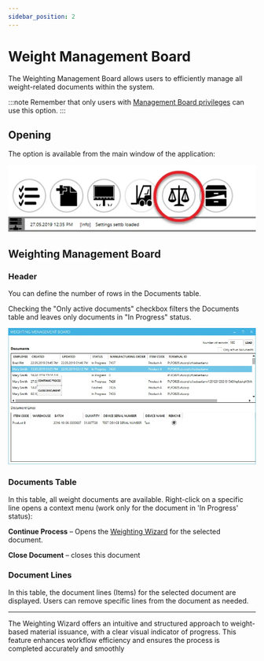 ```yaml
---
sidebar_position: 2
---
```


# Weight Management Board

The Weighting Management Board allows users to efficiently manage all weight-related documents within the system.

:::note
    Remember that only users with [Management Board privileges](../../../../administrator-guide/setting-up-the-application/overview.md) can use this option.
:::

## Opening

The option is available from the main window of the application:

![Management Board](./media/weight-management-board/management-board-icon.webp)

## Weighting Management Board

### Header

You can define the number of rows in the Documents table.

Checking the "Only active documents" checkbox filters the Documents table and leaves only documents in "In Progress" status.

![Weighting Management Board](./media/weight-management-board/board.webp)

### Documents Table

In this table, all weight documents are available. Right-click on a specific line opens a context menu (work only for the document in 'In Progress' status):

**Continue Process** – Opens the [Weighting Wizard](./overview.md) for the selected document.

**Close Document** – closes this document

### Document Lines

In this table, the document lines (Items) for the selected document are displayed. Users can remove specific lines from the document as needed.

---
The Weighting Wizard offers an intuitive and structured approach to weight-based material issuance, with a clear visual indicator of progress. This feature enhances workflow efficiency and ensures the process is completed accurately and smoothly
